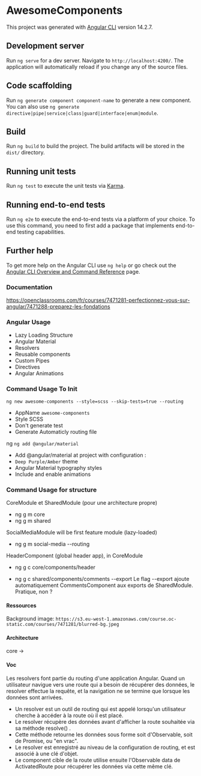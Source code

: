 # AwesomeComponents

This project was generated with [Angular CLI](https://github.com/angular/angular-cli) version 14.2.7.

## Development server

Run `ng serve` for a dev server. Navigate to `http://localhost:4200/`. The application will automatically reload if you change any of the source files.

## Code scaffolding

Run `ng generate component component-name` to generate a new component. You can also use `ng generate directive|pipe|service|class|guard|interface|enum|module`.

## Build

Run `ng build` to build the project. The build artifacts will be stored in the `dist/` directory.

## Running unit tests

Run `ng test` to execute the unit tests via [Karma](https://karma-runner.github.io).

## Running end-to-end tests

Run `ng e2e` to execute the end-to-end tests via a platform of your choice. To use this command, you need to first add a package that implements end-to-end testing capabilities.

## Further help

To get more help on the Angular CLI use `ng help` or go check out the [Angular CLI Overview and Command Reference](https://angular.io/cli) page.

### Documentation
https://openclassrooms.com/fr/courses/7471281-perfectionnez-vous-sur-angular/7471288-preparez-les-fondations

### Angular Usage
- Lazy Loading Structure
- Angular Material
- Resolvers
- Reusable components
- Custom Pipes
- Directives
- Angular Animations 

### Command Usage To Init
`ng new awesome-components --style=scss --skip-tests=true --routing`
- AppName `awesome-components`
- Style SCSS
- Don't generate test
- Generate Automaticly routing file

ng `ng add @angular/material`
- Add @angular/material at project with configuration : 
- `Deep Purple/Amber` theme 
- Angular Material typography styles
- Include and enable animations

### Command Usage for structure
CoreModule et SharedModule (pour une architecture propre)
- ng g m core
- ng g m shared

SocialMediaModule will be first feature module (lazy-loaded)
- ng g m social-media --routing

HeaderComponent (global header app), in CoreModule
- ng g c core/components/header

- ng g c shared/components/comments --export
Le flag  --export  ajoute automatiquement CommentsComponent aux exports de SharedModule. Pratique, non ?

#### Ressources
Background image: `https://s3.eu-west-1.amazonaws.com/course.oc-static.com/courses/7471281/blurred-bg.jpeg`

#### Architecture
core -> 

#### Voc
Les resolvers font partie du routing d'une application Angular. Quand un utilisateur navigue vers une route qui a besoin de récupérer des données, le resolver effectue la requête, et la navigation ne se termine que lorsque les données sont arrivées.

- Un resolver est un outil de routing qui est appelé lorsqu'un utilisateur cherche à accéder à la route où il est placé.
- Le resolver récupère des données avant d'afficher la route souhaitée via sa méthode  resolve() .
- Cette méthode retourne les données sous forme soit d'Observable, soit de Promise, ou "en vrac".
- Le resolver est enregistré au niveau de la configuration de routing, et est associé à une clé d'objet.
- Le component cible de la route utilise ensuite l'Observable data de ActivatedRoute pour récupérer les données via cette même clé.



